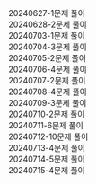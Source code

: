 20240627-1문제 풀이<br>
20240628-2문제 풀이<br>
20240703-1문제 풀이<br>
20240704-3문제 풀이<br>
20240705-2문제 풀이<br>
20240706-4문제 풀이<br>
20240707-2문제 풀이<br>
20240708-4문제 풀이<br>
20240709-3문제 풀이<br>
20240710-2문제 풀이<br>
20240711-6문제 풀이<br>
20240712-10문제 풀이<br>
20240713-4문제 풀이<br>
20240714-5문제 풀이<br>
20240715-4문제 풀이<br>
